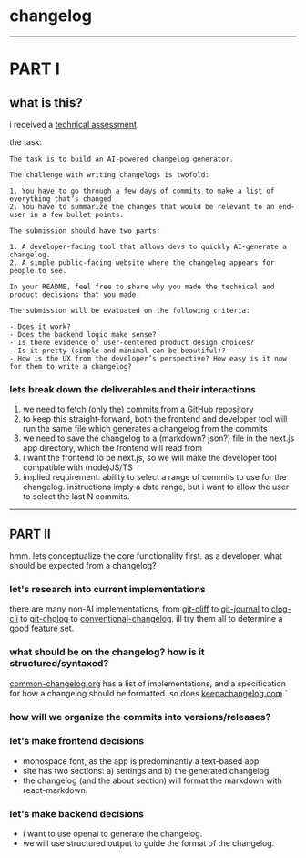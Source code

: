 # changelog

___
# PART I

## what is this?

i received a [technical assessment](https://greptile.notion.site/Greptile-Software-Engineer-Interview-Project-5f64dde912614a43983a8dae539f5bea).

the task:

```
The task is to build an AI-powered changelog generator. 

The challenge with writing changelogs is twofold:

1. You have to go through a few days of commits to make a list of everything that’s changed
2. You have to summarize the changes that would be relevant to an end-user in a few bullet points.

The submission should have two parts:

1. A developer-facing tool that allows devs to quickly AI-generate a changelog.
2. A simple public-facing website where the changelog appears for people to see.

In your README, feel free to share why you made the technical and product decisions that you made! 

The submission will be evaluated on the following criteria:

- Does it work?
- Does the backend logic make sense?
- Is there evidence of user-centered product design choices?
- Is it pretty (simple and minimal can be beautiful)?
- How is the UX from the developer’s perspective? How easy is it now for them to write a changelog?

```

### lets break down the deliverables and their interactions

1. we need to fetch (only the) commits from a GitHub repository
2. to keep this straight-forward, both the frontend and developer tool will run the same file which generates a changelog from the commits
3. we need to save the changelog to a (markdown? json?) file in the next.js app directory, which the frontend will read from
4. i want the frontend to be next.js, so we will make the developer tool compatible with (node)JS/TS
5. implied requirement: ability to select a range of commits to use for the changelog. instructions imply a date range, but i want to allow the user to select the last N commits.



___
## PART II


hmm. lets conceptualize the core functionality first. as a developer, what should be expected from a changelog?

### let's research into current implementations





there are many non-AI implementations, from [git-cliff](https://github.com/orhun/git-cliff) to [git-journal](https://github.com/saschagrunert/git-journal) to [clog-cli](https://github.com/clog-tool/clog-cli) to [git-chglog](https://github.com/git-chglog/git-chglog) to [conventional-changelog](https://github.com/conventional-changelog/conventional-changelog). ill try them all to determine a good feature set.

### what should be on the changelog? how is it structured/syntaxed?

[common-changelog.org](https://github.com/vweevers/common-changelog) has a list of implementations, and a specification for how a changelog should be formatted. so does [keepachangelog.com](https://keepachangelog.com/en/1.1.0/).`   


### how will we organize the commits into versions/releases?

### let's make frontend decisions

- monospace font, as the app is predominantly a text-based app
- site has two sections: a) settings and b) the generated changelog
- the changelog (and the about section) will format the markdown with react-markdown. 


### let's make backend decisions

- i want to use openai to generate the changelog.
- we will use structured output to guide the format of the changelog.